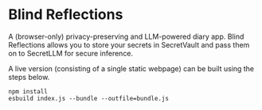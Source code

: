 # Blind Reflections

A (browser-only) privacy-preserving and LLM-powered diary app. Blind Reflections allows you to store your secrets in SecretVault and pass them on to SecretLLM for secure inference.


A live version (consisting of a single static webpage) can be built using the steps below.
```shell
npm install
esbuild index.js --bundle --outfile=bundle.js
```
